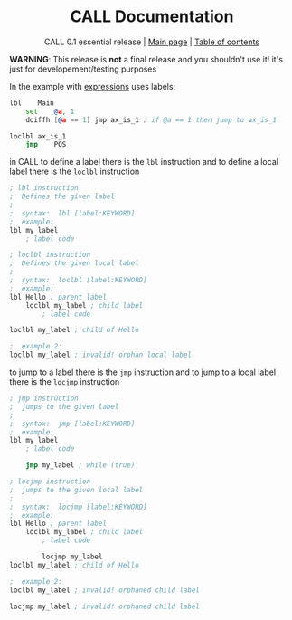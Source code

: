 <div align="center">

# CALL Documentation
CALL 0.1 essential release
| [Main page](../README.md) | [Table of contents](./README.md)

</div>

**WARNING**: This release is **not** a final release and you shouldn't use it!
it's just for developement/testing purposes

In the example with [expressions](./exprs.md) uses labels:
```asm
lbl    Main
    set    @a, 1
    doiffh [@a == 1] jmp ax_is_1 ; if @a == 1 then jump to ax_is_1

loclbl ax_is_1
    jmp    POS

```
in CALL to define a label there is the `lbl` instruction and to define a
local label there is the `loclbl` instruction
```asm
; lbl instruction
;  Defines the given label
;
;  syntax:  lbl [label:KEYWORD]
;  example:
lbl my_label
    ; label code

; loclbl instruction
;  Defines the given local label
;
;  syntax:  loclbl [label:KEYWORD]
;  example:
lbl Hello ; parent label
    loclbl my_label ; child label
        ; label code

loclbl my_label ; child of Hello

;  example 2:
loclbl my_label ; invalid! orphan local label
```
to jump to a label there is the `jmp` instruction and to jump to a local
label there is the `locjmp` instruction
```asm
; jmp instruction
;  jumps to the given label
;
;  syntax:  jmp [label:KEYWORD]
;  example:
lbl my_label
    ; label code

    jmp my_label ; while (true)

; locjmp instruction
;  jumps to the given local label
;
;  syntax:  locjmp [label:KEYWORD]
;  example:
lbl Hello ; parent label
    loclbl my_label ; child label
        ; label code

        locjmp my_label
loclbl my_label ; child of Hello

;  example 2:
loclbl my_label ; invalid! orphaned child label

locjmp my_label ; invalid! orphaned child label
```

